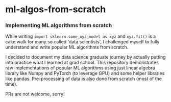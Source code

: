 # ml-algos-from-scratch
### Implementing ML algorithms from scratch

While writing `import sklearn.some_xyz_model as xyz` and `xyz.fit()` is a cake walk for many so called 'data scientists', I challenged myself to fully understand and write popular ML algorithms from scratch.

I decided to document my data science graduate journey by actually putting into practice what I learned at grad school. 
This repository demonstrates raw implementations of popular ML algorithms using just linear algebra library like Numpy and PyTorch (to leverage GPU) and some helper libraries like pandas. Pre-processing of data is also done from scratch (most of the time).

PRs are not welcome, sorry!
